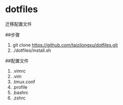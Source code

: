 dotfiles
========

迁移配置文件

##步骤

1. git clone https://github.com/taizilongxu/dotfiles.git
2. ./dotfiles/install.sh


##配置文件

1. .vimrc
2. .vim
3. .tmux.conf
4. .profile
5. .bashrc
6. .zshrc


